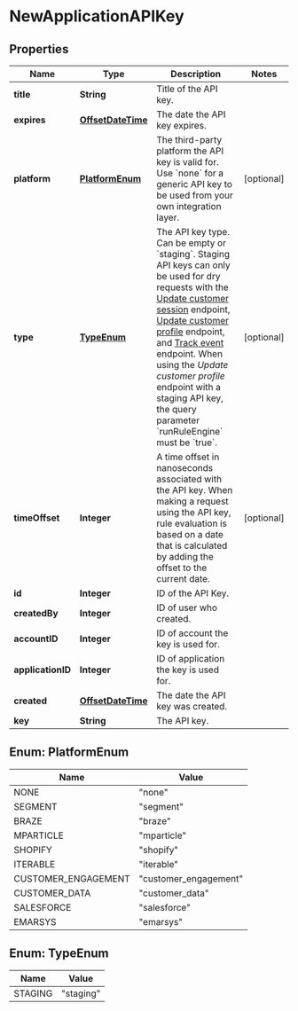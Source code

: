 

# NewApplicationAPIKey

## Properties

Name | Type | Description | Notes
------------ | ------------- | ------------- | -------------
**title** | **String** | Title of the API key. | 
**expires** | [**OffsetDateTime**](OffsetDateTime.md) | The date the API key expires. | 
**platform** | [**PlatformEnum**](#PlatformEnum) | The third-party platform the API key is valid for. Use &#x60;none&#x60; for a generic API key to be used from your own integration layer.  |  [optional]
**type** | [**TypeEnum**](#TypeEnum) | The API key type. Can be empty or &#x60;staging&#x60;.  Staging API keys can only be used for dry requests with the [Update customer session](https://docs.talon.one/integration-api#tag/Customer-sessions/operation/updateCustomerSessionV2) endpoint, [Update customer profile](https://docs.talon.one/integration-api#tag/Customer-profiles/operation/updateCustomerProfileV2) endpoint, and [Track event](https://docs.talon.one/integration-api#tag/Events/operation/trackEventV2) endpoint.  When using the _Update customer profile_ endpoint with a staging API key, the query parameter &#x60;runRuleEngine&#x60; must be &#x60;true&#x60;.  |  [optional]
**timeOffset** | **Integer** | A time offset in nanoseconds associated with the API key. When making a request using the API key, rule evaluation is based on a date that is calculated by adding the offset to the current date.  |  [optional]
**id** | **Integer** | ID of the API Key. | 
**createdBy** | **Integer** | ID of user who created. | 
**accountID** | **Integer** | ID of account the key is used for. | 
**applicationID** | **Integer** | ID of application the key is used for. | 
**created** | [**OffsetDateTime**](OffsetDateTime.md) | The date the API key was created. | 
**key** | **String** | The API key. | 



## Enum: PlatformEnum

Name | Value
---- | -----
NONE | &quot;none&quot;
SEGMENT | &quot;segment&quot;
BRAZE | &quot;braze&quot;
MPARTICLE | &quot;mparticle&quot;
SHOPIFY | &quot;shopify&quot;
ITERABLE | &quot;iterable&quot;
CUSTOMER_ENGAGEMENT | &quot;customer_engagement&quot;
CUSTOMER_DATA | &quot;customer_data&quot;
SALESFORCE | &quot;salesforce&quot;
EMARSYS | &quot;emarsys&quot;



## Enum: TypeEnum

Name | Value
---- | -----
STAGING | &quot;staging&quot;



